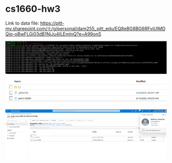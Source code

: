 # cs1660-hw3

Link to data file: https://pitt-my.sharepoint.com/:t:/g/personal/dam255_pitt_edu/EQ8eBG8BG6RFviUIMDQjq-oBwFLGi03dB1NjJu4ILEmlnQ?e=A99onS

![](./wordcount_on_azure.png)

![](./output_on_azure.png)

![](./azure_account.png)

